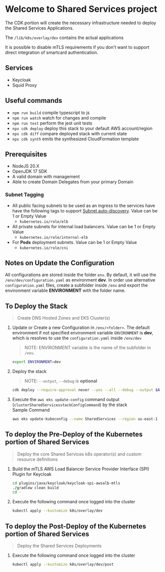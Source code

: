# Welcome to Shared Services project

The CDK portion will create the necessary infrastructure needed to deploy the Shared Services Applications.

The `/lib/k8s/overlay/dev` contains the actual applications

It is possible to disable mTLS requirements if you don't want to support direct integration of smartcard authentication.

## Services
* Keycloak
* Squid Proxy

## Useful commands

* `npm run build`   compile typescript to js
* `npm run watch`   watch for changes and compile
* `npm run test`    perform the jest unit tests
* `npx cdk deploy`  deploy this stack to your default AWS account/region
* `npx cdk diff`    compare deployed stack with current state
* `npx cdk synth`   emits the synthesized CloudFormation template

## Prerequisites
* NodeJS 20.X
* OpenJDK 17 SDK
* A valid domain with management
* Able to create Domain Delegates from your primary Domain

### Subnet Tagging 
* All public facing subnets to be used as an ingress to the services have have the following tags to support [Subnet auto-discovery](https://kubernetes-sigs.github.io/aws-load-balancer-controller/latest/deploy/subnet_discovery/). Value can be 1 or Empty Value
  * `kubernetes.io/role/elb`
* All private subnets for internal load balancers. Value can be 1 or Empty Value
  * `kubernetes.io/role/internal-elb`
* For **Pods** deployment subnets. Value can be 1 or Empty Value
  * `kubernetes.io/role/cni`

## Notes on Update the Configuration
All configurations are stored inside the folder `env`. By default, it will use the `/env/dev/configuration.yaml` as environment **dev**.
In order use alternative `configuration.yaml` files, create a subfolder inside `/env` and export the environment variable **ENVIRONMENT** with the folder name.

## To Deploy the Stack
> Create DNS Hosted Zones and EKS Cluster(s)

1. Update or Create a new Configuration in `/env/<folder>`. The default environment if not specified environment variable `ENVIRONMENT` is **dev**, which is resolves to use the `configuration.yaml` inside `/env/dev`
   > NOTE: ENVIRONMENT variable is the name of the subfolder in `/env`. 
   ```bash
   export ENVIRONMENT=dev
   ```

2. Deploy the stack
   > NOTE: `--output`, `--debug` is **optional**
   ```bash
   cdk deploy --require-approval never --yes --all --debug --output $AWS_PROFILE.$AWS_DEFAULT_REGION.cdk.out --force
   ```
3. Execute the `aws eks update-config` command output (`clusterSharedServicesstackConfigCommand`) by the stack  
   Sample Command
   ```bash
   aws eks update-kubeconfig --name SharedServices --region us-east-1 --role-arn arn:aws:iam::992382523718:role/cluster-SharedServices-stack-cluster-admin-role
   ```

## To deploy the Pre-Deploy of the Kubernetes portion of Shared Services
> Deploy the core Shared Services k8s operator(s) and custom resource definitions

1. Build the mTLS AWS Load Balancer Service Provider Interface (SPI) Plugin for Keycloak
   ```bash
   cd plugins/java/keycloak/keycloak-spi-awsalb-mtls
   ./gradlew clean build
   cd -
   ```
2. Execute the following command once logged into the cluster
   ```bash
   kubectl apply --kustomize k8s/overlay/dev
   ```

## To deploy the Post-Deploy of the Kubernetes portion of Shared Services
> Deploy the Shared Services Deployments

1. Execute the following command once logged into the cluster
   ```bash
   kubectl apply --kustomize k8s/overlay/dev/post
   ```